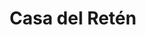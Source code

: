 ---
title: "Casa del Retén"
url: /montevideo/casa-del-reten-avenida-8-de-octubre/
shop: Autoteile
---